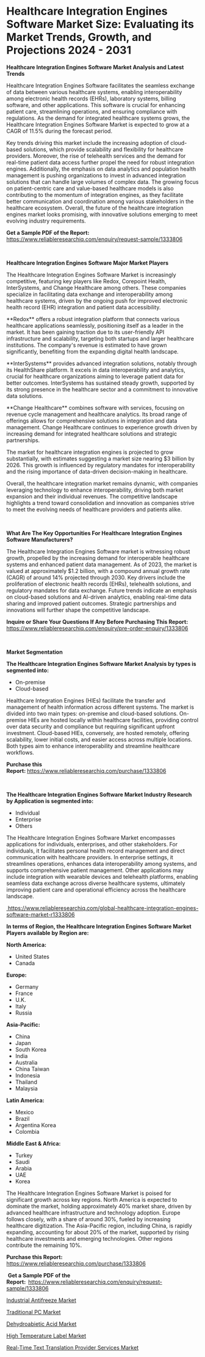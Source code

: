 <p><h1>Healthcare Integration Engines Software Market Size: Evaluating its Market Trends, Growth, and Projections 2024 - 2031</h1></p><p><strong>Healthcare Integration Engines Software Market Analysis and Latest Trends</strong></p>
<p><p>Healthcare Integration Engines Software facilitates the seamless exchange of data between various healthcare systems, enabling interoperability among electronic health records (EHRs), laboratory systems, billing software, and other applications. This software is crucial for enhancing patient care, streamlining operations, and ensuring compliance with regulations. As the demand for integrated healthcare systems grows, the Healthcare Integration Engines Software Market is expected to grow at a CAGR of 11.5% during the forecast period.</p><p>Key trends driving this market include the increasing adoption of cloud-based solutions, which provide scalability and flexibility for healthcare providers. Moreover, the rise of telehealth services and the demand for real-time patient data access further propel the need for robust integration engines. Additionally, the emphasis on data analytics and population health management is pushing organizations to invest in advanced integration solutions that can handle large volumes of complex data. The growing focus on patient-centric care and value-based healthcare models is also contributing to the momentum of integration engines, as they facilitate better communication and coordination among various stakeholders in the healthcare ecosystem. Overall, the future of the healthcare integration engines market looks promising, with innovative solutions emerging to meet evolving industry requirements.</p></p>
<p><strong>Get a Sample PDF of the Report:&nbsp;</strong> <a href="https://www.reliableresearchiq.com/enquiry/request-sample/1333806?utm_campaign=100&utm_medium=2&utm_source=Github&utm_content=ia&utm_term=12122024&utm_id=healthcare-integration-engines-software">https://www.reliableresearchiq.com/enquiry/request-sample/1333806</a></p>
<p>&nbsp;</p>
<p><strong>Healthcare Integration Engines Software Major Market Players</strong></p>
<p><p>The Healthcare Integration Engines Software Market is increasingly competitive, featuring key players like Redox, Corepoint Health, InterSystems, and Change Healthcare among others. These companies specialize in facilitating data exchange and interoperability among healthcare systems, driven by the ongoing push for improved electronic health record (EHR) integration and patient data accessibility.</p><p>**Redox** offers a robust integration platform that connects various healthcare applications seamlessly, positioning itself as a leader in the market. It has been gaining traction due to its user-friendly API infrastructure and scalability, targeting both startups and larger healthcare institutions. The company's revenue is estimated to have grown significantly, benefiting from the expanding digital health landscape.</p><p>**InterSystems** provides advanced integration solutions, notably through its HealthShare platform. It excels in data interoperability and analytics, crucial for healthcare organizations aiming to leverage patient data for better outcomes. InterSystems has sustained steady growth, supported by its strong presence in the healthcare sector and a commitment to innovative data solutions.</p><p>**Change Healthcare** combines software with services, focusing on revenue cycle management and healthcare analytics. Its broad range of offerings allows for comprehensive solutions in integration and data management. Change Healthcare continues to experience growth driven by increasing demand for integrated healthcare solutions and strategic partnerships.</p><p>The market for healthcare integration engines is projected to grow substantially, with estimates suggesting a market size nearing $3 billion by 2026. This growth is influenced by regulatory mandates for interoperability and the rising importance of data-driven decision-making in healthcare.</p><p>Overall, the healthcare integration market remains dynamic, with companies leveraging technology to enhance interoperability, driving both market expansion and their individual revenues. The competitive landscape highlights a trend toward consolidation and innovation as companies strive to meet the evolving needs of healthcare providers and patients alike.</p></p>
<p>&nbsp;</p>
<p><strong>What Are The Key Opportunities For Healthcare Integration Engines Software Manufacturers?</strong></p>
<p><p>The Healthcare Integration Engines Software market is witnessing robust growth, propelled by the increasing demand for interoperable healthcare systems and enhanced patient data management. As of 2023, the market is valued at approximately $1.2 billion, with a compound annual growth rate (CAGR) of around 14% projected through 2030. Key drivers include the proliferation of electronic health records (EHRs), telehealth solutions, and regulatory mandates for data exchange. Future trends indicate an emphasis on cloud-based solutions and AI-driven analytics, enabling real-time data sharing and improved patient outcomes. Strategic partnerships and innovations will further shape the competitive landscape.</p></p>
<p><strong>Inquire or Share Your Questions If Any Before Purchasing This Report:</strong> <a href="https://www.reliableresearchiq.com/enquiry/pre-order-enquiry/1333806?utm_campaign=100&utm_medium=2&utm_source=Github&utm_content=ia&utm_term=12122024&utm_id=healthcare-integration-engines-software">https://www.reliableresearchiq.com/enquiry/pre-order-enquiry/1333806</a></p>
<p>&nbsp;</p>
<p><strong>Market Segmentation</strong></p>
<p><strong>The Healthcare Integration Engines Software Market Analysis by types is segmented into:</strong></p>
<p><ul><li>On-premise</li><li>Cloud-based</li></ul></p>
<p><p>Healthcare Integration Engines (HIEs) facilitate the transfer and management of health information across different systems. The market is divided into two main types: on-premise and cloud-based solutions. On-premise HIEs are hosted locally within healthcare facilities, providing control over data security and compliance but requiring significant upfront investment. Cloud-based HIEs, conversely, are hosted remotely, offering scalability, lower initial costs, and easier access across multiple locations. Both types aim to enhance interoperability and streamline healthcare workflows.</p></p>
<p><strong>Purchase this Report:&nbsp;</strong><a href="https://www.reliableresearchiq.com/purchase/1333806?utm_campaign=100&utm_medium=2&utm_source=Github&utm_content=ia&utm_term=12122024&utm_id=healthcare-integration-engines-software">https://www.reliableresearchiq.com/purchase/1333806</a></p>
<p>&nbsp;</p>
<p><strong>The Healthcare Integration Engines Software Market Industry Research by Application is segmented into:</strong></p>
<p><ul><li>Individual</li><li>Enterprise</li><li>Others</li></ul></p>
<p><p>The Healthcare Integration Engines Software Market encompasses applications for individuals, enterprises, and other stakeholders. For individuals, it facilitates personal health record management and direct communication with healthcare providers. In enterprise settings, it streamlines operations, enhances data interoperability among systems, and supports comprehensive patient management. Other applications may include integration with wearable devices and telehealth platforms, enabling seamless data exchange across diverse healthcare systems, ultimately improving patient care and operational efficiency across the healthcare landscape.</p></p>
<p><a href="https://www.reliableresearchiq.com/global-healthcare-integration-engines-software-market-r1333806?utm_campaign=100&utm_medium=2&utm_source=Github&utm_content=ia&utm_term=12122024&utm_id=healthcare-integration-engines-software">&nbsp;https://www.reliableresearchiq.com/global-healthcare-integration-engines-software-market-r1333806</a></p>
<p><strong>In terms of Region, the Healthcare Integration Engines Software Market Players available by Region are:</strong></p>
<p>
    <p> <strong> North America: </strong>
        <ul>
            <li>United States</li>
            <li>Canada</li>
        </ul>
        </p> 
    <p> <strong> Europe: </strong>
        <ul>
            <li>Germany</li>
            <li>France</li>
            <li>U.K.</li>
            <li>Italy</li>
            <li>Russia</li>
        </ul>
        </p> 
    <p> <strong> Asia-Pacific: </strong>
        <ul>
            <li>China</li>
            <li>Japan</li>
            <li>South Korea</li>
            <li>India</li>
            <li>Australia</li>
            <li>China Taiwan</li>
            <li>Indonesia</li>
            <li>Thailand</li>
            <li>Malaysia</li>
        </ul>
        </p> 
    <p> <strong> Latin America: </strong>
        <ul>
            <li>Mexico</li>
            <li>Brazil</li>
            <li>Argentina Korea</li>
            <li>Colombia</li>
        </ul>
        </p> 
    <p> <strong> Middle East & Africa: </strong>
        <ul>
            <li>Turkey</li>
            <li>Saudi</li>
            <li>Arabia</li>
            <li>UAE</li>
            <li>Korea</li>
        </ul>
    </p>
    </p>
<p><p>The Healthcare Integration Engines Software Market is poised for significant growth across key regions. North America is expected to dominate the market, holding approximately 40% market share, driven by advanced healthcare infrastructure and technology adoption. Europe follows closely, with a share of around 30%, fueled by increasing healthcare digitization. The Asia-Pacific region, including China, is rapidly expanding, accounting for about 20% of the market, supported by rising healthcare investments and emerging technologies. Other regions contribute the remaining 10%.</p></p>
<p><strong>Purchase this Report: </strong><a href="https://www.reliableresearchiq.com/purchase/1333806?utm_campaign=100&utm_medium=2&utm_source=Github&utm_content=ia&utm_term=12122024&utm_id=healthcare-integration-engines-software">https://www.reliableresearchiq.com/purchase/1333806</a></p>
<p>&nbsp;<strong>Get a Sample PDF of the Report:&nbsp;&nbsp;</strong><a href="https://www.reliableresearchiq.com/enquiry/request-sample/1333806?utm_campaign=100&utm_medium=2&utm_source=Github&utm_content=ia&utm_term=12122024&utm_id=healthcare-integration-engines-software">https://www.reliableresearchiq.com/enquiry/request-sample/1333806</a></p>
<p><strong></strong></p>
<p><p><a href="https://www.linkedin.com/pulse/c-hannibex-sqmmf?utm_campaign=100&utm_medium=2&utm_source=Github&utm_content=ia&utm_term=12122024&utm_id=healthcare-integration-engines-software">Industrial Antifreeze Market</a></p><p><a href="https://www.linkedin.com/pulse/traditional-pc-market-trends-report-industry-analysis-including-kob2f?utm_campaign=100&utm_medium=2&utm_source=Github&utm_content=ia&utm_term=12122024&utm_id=healthcare-integration-engines-software">Traditional PC Market</a></p><p><a href="https://www.linkedin.com/pulse/p-factrackr-ho6he?utm_campaign=100&utm_medium=2&utm_source=Github&utm_content=ia&utm_term=12122024&utm_id=healthcare-integration-engines-software">Dehydroabietic Acid Market</a></p><p><a href="https://www.linkedin.com/pulse/late-mark-research-ceirf?utm_campaign=100&utm_medium=2&utm_source=Github&utm_content=ia&utm_term=12122024&utm_id=healthcare-integration-engines-software">High Temperature Label Market</a></p><p><a href="https://github.com/deonnamcelhi0/Market-Research-Report-List-1/blob/main/real-time-text-translation-provider-services-market.md?utm_campaign=100&utm_medium=2&utm_source=Github&utm_content=ia&utm_term=12122024&utm_id=healthcare-integration-engines-software">Real-Time Text Translation Provider Services Market</a></p></p>